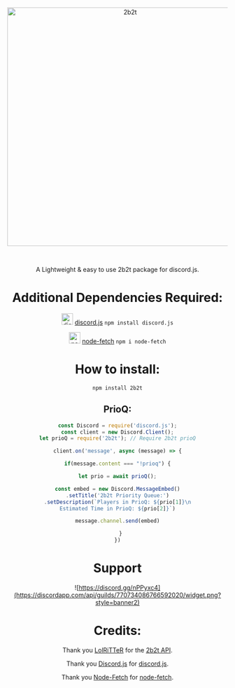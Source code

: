 <div align="center">
  <br />
  <p>
    <a href="https://discord.gg/nVNDNGN2B6"><img src="https://www.speedrun.com/themes/2b2t/cover-256.png?version=c91c04de" width="546" alt="2b2t" /></a>
  </p>
  <br />


A Lightweight & easy to use 2b2t package for discord.js.

# Additional Dependencies Required: 
<img alt="discord.js" width="26px" src="https://discord.js.org/static/logo-square.png" /> [discord.js](https://github.com/discordjs/discord.js) `npm install discord.js`


<img alt="node-fetch" width="26px" src="https://avatars1.githubusercontent.com/u/59502381?s=200&v=4" /> [node-fetch](https://github.com/node-fetch/node-fetch) `npm i node-fetch`




# How to install: 
`npm install 2b2t`

## PrioQ: 

```js
const Discord = require('discord.js');
const client = new Discord.Client();
let prioQ = require('2b2t'); // Require 2b2t prioQ

client.on('message', async (message) => {

if(message.content === "!prioq") {

let prio = await prioQ();

const embed = new Discord.MessageEmbed()
.setTitle('2b2t Priority Queue:')
.setDescription(`Players in PrioQ: ${prio[1]}\n
Estimated Time in PrioQ: ${prio[2]}`)

message.channel.send(embed)

  }
})


```



# Support 
![https://discord.gg/nPPyxc4](https://discordapp.com/api/guilds/770734086766592020/widget.png?style=banner2)

# Credits:

Thank you [LolRiTTeR](https://github.com/LolRiTTeR) for the [2b2t API](https://2b2t.dev). 

Thank you [Discord.js](https://github.com/discordjs) for [discord.js](https://github.com/discordjs/discord.js).

Thank you [Node-Fetch](https://github.com/node-fetch) for [node-fetch](https://github.com/node-fetch/node-fetch).